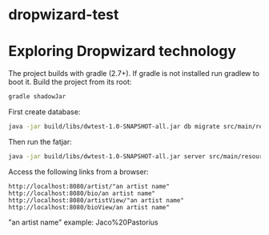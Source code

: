 # dropwizard-test
Exploring Dropwizard technology
===============================

The project builds with gradle (2.7+). If gradle is not installed run gradlew to boot it. Build the project from its root:
```sh
gradle shadowJar
```

First create database:
```sh
java -jar build/libs/dwtest-1.0-SNAPSHOT-all.jar db migrate src/main/resources/config.yaml
```

Then run the fatjar:
```sh
java -jar build/libs/dwtest-1.0-SNAPSHOT-all.jar server src/main/resources/config.yaml
```

Access the following links from a browser:<BR>
```
http://localhost:8080/artist/"an artist name"
http://localhost:8080/bio/an artist name"
http://localhost:8080/artistView/"an artist name"
http://localhost:8080/bioView/an artist name"
```
<P>
"an artist name" example: Jaco%20Pastorius
